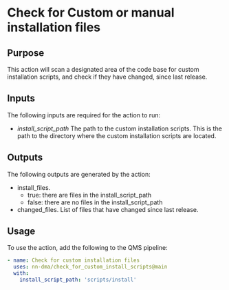 # Check for Custom or manual installation files

## Purpose
This action will scan a designated area of the code base for custom installation scripts, and check if they have changed, since last release.

## Inputs
The following inputs are required for the action to run:
- *install_script_path* The path to the custom installation scripts. This is the path to the directory where the custom installation scripts are located.

## Outputs
The following outputs are generated by the action:
- install_files. 
  * true: there are files in the install_script_path
  * false: there are no files in the install_script_path
- changed_files. List of files that have changed since last release.

## Usage
To use the action, add the following to the QMS pipeline:
```yaml
- name: Check for custom installation files
  uses: nn-dma/check_for_custom_install_scripts@main
  with:
    install_script_path: 'scripts/install'
```